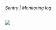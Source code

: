 <StandardTab choosen="observability" />

<div class="my-4"></div>

<h6>Sentry | Monitoring log</h6>

<div class="h-full overflow-y-auto my-4">
  <img src="https://cms.halovina.com/wp-content/uploads/2020/01/sentry.io-halovina.jpg">
</div>

<!--
Time: 28:00

- contoh error log monitoring
-->